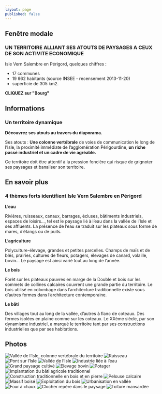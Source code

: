 ```yaml
---
layout: page
published: false
---
```


## Fenêtre modale

### UN TERRITOIRE ALLIANT SES ATOUTS DE PAYSAGES A CEUX DE SON ACTIVITE ECONOMIQUE

Isle Vern Salembre en Périgord, quelques chiffres :
- 17 communes
- 19 662 habitants (source INSEE - recensement 2013-11-20)
- superficie de 305 km2.

**CLIQUEZ sur "Bourg"**

## Informations

### Un territoire dynamique

**Découvrez ses atouts au travers du diaporama.**

Ses atouts : **Une colonne vertébrale** de voies de communication le long de l’Isle, la proximité immédiate de l’agglomération Périgourdine, **un riche passé industriel et un cadre de vie agréable.**

Ce territoire doit être attentif à la pression foncière qui risque de grignoter ses paysages et banaliser son territoire.


## En savoir plus

### 4 thèmes forts identifient Isle Vern Salembre en Périgord

**L’eau**

Rivières, ruisseaux, canaux, barrages, écluses, bâtiments industriels,
espaces de loisirs…, tel est le paysage lié à l’eau dans la vallée de l’Isle et ses affluents.
La présence de l’eau se traduit sur les plateaux sous forme de mares, d’étangs ou de puits.

**L’agriculture**

Polyculture-élevage, grandes et petites parcelles.
Champs de maïs et de blés, prairies, cultures de fleurs, potagers,
élevages de canard, volaille, bovin…
Le paysage est ainsi varié tout au long de l’année.

**Le bois**

Forêt sur les plateaux pauvres en marge de la Double et bois sur les sommets de collines calcaires couvrent une grande partie du territoire. 
Le bois utilisé en colombage dans l’architecture traditionnelle existe sous d’autres formes dans l’architecture contemporaine.

**Le bâti**

Des villages tout au long de la vallée, d’autres à flanc de coteaux.
Des fermes isolées en plaine comme sur les coteaux. 
Le XXème siècle, par son dynamisme industriel, a marqué le territoire tant par ses constructions industrielles que par ses habitations.

## Photos

![Vallée de l’Isle, colonne vertébrale du territoire](data/images/1/portrait/1_portrait_00.jpg)
![Ruisseau](data/images/1/portrait/1_portrait_01.jpg)
![Pont sur l’Isle](data/images/1/portrait/1_portrait_02.jpg)
![Vallée de l’Isle](data/images/1/portrait/1_portrait_03.jpg)
![Industrie liée à l’eau](data/images/1/portrait/1_portrait_04.jpg)
![Grand paysage cultivé](data/images/1/portrait/1_portrait_05.jpg)
![Elevage bovin](data/images/1/portrait/1_portrait_06.jpg)
![Potager](data/images/1/portrait/1_portrait_07.jpg)
![Implantation du bâti agricole traditionnel](data/images/1/portrait/1_portrait_08.jpg)
![Construction traditionnelle en bois et en pierre](data/images/1/portrait/1_portrait_09.jpg)
![Pelouse calcaire](data/images/1/portrait/1_portrait_10.jpg)
![Massif boisé](data/images/1/portrait/1_portrait_11.jpg)
![Exploitation du bois](data/images/1/portrait/1_portrait_12.jpg)
![Urbanisation en vallée](data/images/1/portrait/1_portrait_13.jpg)
![Four à chaux](data/images/1/portrait/1_portrait_14.jpg)
![Clocher repère dans le paysage](data/images/1/portrait/1_portrait_15.jpg)
![Toiture mansardée](data/images/1/portrait/1_portrait_16.jpg)